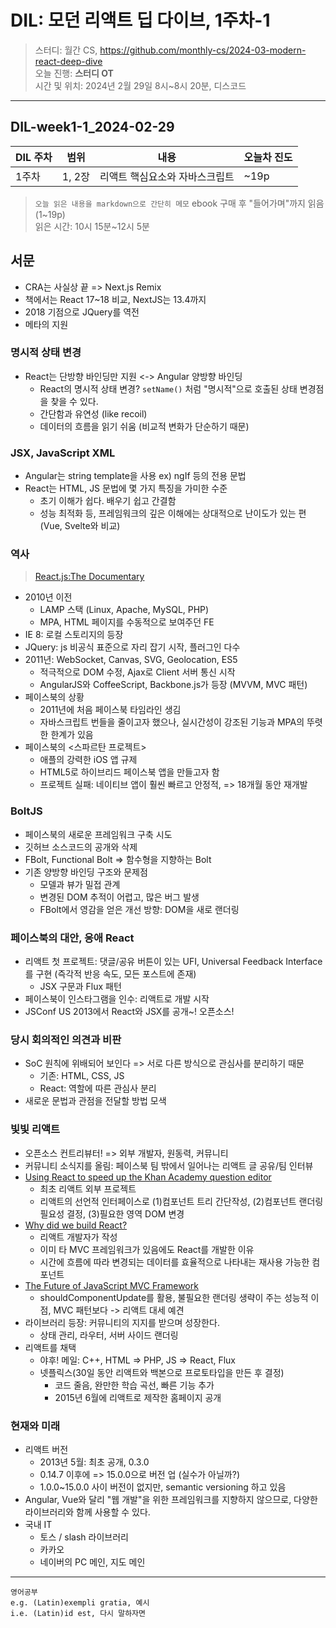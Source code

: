 # DIL: 모던 리액트 딥 다이브, 1주차-1

> 스터디: 월간 CS, https://github.com/monthly-cs/2024-03-modern-react-deep-dive  
> 오늘 진행: **스터디 OT**  
> 시간 및 위치: 2024년 2월 29일 8시~8시 20분, 디스코드

---

## DIL-week1-1_2024-02-29

| DIL 주차 | 범위   | 내용                           | 오늘차 진도 |
| -------- | ------ | ------------------------------ | ----------- |
| 1주차    | 1, 2장 | 리액트 핵심요소와 자바스크립트 | ~19p        |

> `오늘 읽은 내용을 markdown으로 간단히 메모`
> ebook 구매 후 "들어가며"까지 읽음(1~19p)  
> 읽은 시간: 10시 15분~12시 5분

## 서문

- CRA는 사실상 끝 => Next.js Remix
- 책에서는 React 17~18 비교, NextJS는 13.4까지
- 2018 기점으로 JQuery를 역전
- 메타의 지원

### 명시적 상태 변경

- React는 단방향 바인딩만 지원 <-> Angular 양방향 바인딩
  - React의 명시적 상태 변경? `setName()` 처럼 "명시적"으로 호출된 상태 변경점을 찾을 수 있다.
  - 간단함과 유연성 (like recoil)
  - 데이터의 흐름을 읽기 쉬움 (비교적 변화가 단순하기 때문)

### JSX, JavaScript XML

- Angular는 string template을 사용 ex) ngIf 등의 전용 문법
- React는 HTML, JS 문법에 몇 가지 특징을 가미한 수준
  - 초기 이해가 쉽다. 배우기 쉽고 간결함
  - 성능 최적화 등, 프레임워크의 깊은 이해에는 상대적으로 난이도가 있는 편(Vue, Svelte와 비교)

### 역사

> [React.js:The Documentary](https://youtube.com/watch?v=8pDqJVdNa44)

- 2010년 이전
  - LAMP 스택 (Linux, Apache, MySQL, PHP)
  - MPA, HTML 페이지를 수동적으로 보여주던 FE
- IE 8: 로컬 스토리지의 등장
- JQuery: js 비공식 표준으로 자리 잡기 시작, 플러그인 다수
- 2011년: WebSocket, Canvas, SVG, Geolocation, ES5
  - 적극적으로 DOM 수정, Ajax로 Client 서버 통신 시작
  - AngularJS와 CoffeeScript, Backbone.js가 등장 (MVVM, MVC 패턴)
- 페이스북의 상황
  - 2011년에 처음 페이스북 타임라인 생김
  - 자바스크립트 번들을 줄이고자 했으나, 실시간성이 강조된 기능과 MPA의 뚜렷한 한계가 있음
- 페이스북의 <스파르탄 프로젝트>
  - 애플의 강력한 iOS 앱 규제
  - HTML5로 하이브리드 페이스북 앱을 만들고자 함
  - 프로젝트 실패: 네이티브 앱이 훨씬 빠르고 안정적, => 18개월 동안 재개발

### BoltJS

- 페이스북의 새로운 프레임워크 구축 시도
- 깃허브 소스코드의 공개와 삭제
- FBolt, Functional Bolt => 함수형을 지향하는 Bolt
- 기존 양방향 바인딩 구조와 문제점
  - 모델과 뷰가 밀접 관계
  - 변경된 DOM 추적이 어렵고, 많은 버그 발생
  - FBolt에서 영감을 얻은 개선 방향: DOM을 새로 랜더링

### 페이스북의 대안, 응애 React

- 리액트 첫 프로젝트: 댓글/공유 버튼이 있는 UFI, Universal Feedback Interface를 구현 (즉각적 반응 속도, 모든 포스트에 존재)
  - JSX 구문과 Flux 패턴
- 페이스북이 인스타그램을 인수: 리액트로 개발 시작
- JSConf US 2013에서 React와 JSX를 공개~! 오픈소스!

### 당시 회의적인 의견과 비판

- SoC 원칙에 위배되어 보인다 => 서로 다른 방식으로 관심사를 분리하기 때문
  - 기존: HTML, CSS, JS
  - React: 역할에 따른 관심사 분리
- 새로운 문법과 관점을 전달할 방법 모색

### 빛빛 리액트

- 오픈소스 컨트리뷰터! => 외부 개발자, 원동력, 커뮤니티
- 커뮤니티 소식지를 올림: 페이스북 팀 밖에서 일어나는 리액트 글 공유/팀 인터뷰
- [Using React to speed up the Khan Academy question editor](https://sophiebits.com/2013/06/09/using-react-to-speed-up-khan-academy)
  - 최초 리액트 외부 프로젝트
  - 리액트의 선언적 인터페이스로 (1)컴포넌트 트리 간단작성, (2)컴포넌트 랜더링 필요성 결정, (3)필요한 영역 DOM 변경
- [Why did we build React?](https://legacy.reactjs.org/blog/2013/06/05/why-react.html)
  - 리액트 개발자가 작성
  - 이미 타 MVC 프레임워크가 있음에도 React를 개발한 이유
  - 시간에 흐름에 따라 변경되는 데이터를 효율적으로 나타내는 재사용 가능한 컴포넌트
- [The Future of JavaScript MVC Framework](https://swannodette.github.io/2013/12/17/the-future-of-javascript-mvcs/)
  - shouldComponentUpdate를 활용, 불필요한 랜더링 생략이 주는 성능적 이점, MVC 패턴보다 -> 리액트 대세 예견
- 라이브러리 등장: 커뮤니티의 지지를 받으며 성장한다.
  - 상태 관리, 라우터, 서버 사이드 랜더링
- 리액트를 채택
  - 야후! 메일: C++, HTML => PHP, JS => React, Flux
  - 넷플릭스(30일 동안 리액트와 백본으로 프로토타입을 만든 후 결정)
    - 코드 줄음, 완만한 학습 곡선, 빠른 기능 추가
    - 2015년 6월에 리액트로 제작한 홈페이지 공개

### 현재와 미래

- 리액트 버전
  - 2013년 5월: 최초 공개, 0.3.0
  - 0.14.7 이후에 => 15.0.0으로 버전 업 (실수가 아닐까?)
  - 1.0.0~15.0.0 사이 버전이 없지만, semantic versioning 하고 있음
- Angular, Vue와 달리 "웹 개발"을 위한 프레임워크를 지향하지 않으므로, 다양한 라이브러리와 함께 사용할 수 있다.
- 국내 IT
  - 토스 / slash 라이브러리
  - 카카오
  - 네이버의 PC 메인, 지도 메인

---

```
영어공부
e.g. (Latin)exempli gratia, 예시
i.e. (Latin)id est, 다시 말하자면
```
